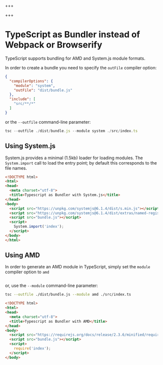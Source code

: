 
+++

+++
# TypeScript as Bundler instead of Webpack or Browserify

TypeScript supports bundling for AMD and System.js module formats.

In order to create a bundle you need to specify the `outFile` compiler option:

```json
{
  "compilerOptions": {
    "module": "system",
    "outFile": "dist/bundle.js"
  },
  "include": [
    "src/**/*"
  ]
}
```

or the `--outfile` command-line parameter:

```js
tsc --outfile ./dist/bundle.js --module system ./src/index.ts
```

## Using System.js

System.js provides a minimal (1.5kb) loader for loading modules. The `System.import` call to load the entry point; by default this corresponds to the file names.

```html
<!DOCTYPE html>
<html>
<head>
  <meta charset="utf-8">
  <title>Typescript as Bundler with System.js</title>
</head>
<body>
  <script src="https://unpkg.com/systemjs@6.1.4/dist/s.min.js"></script>
  <script src="https://unpkg.com/systemjs@6.1.4/dist/extras/named-register.min.js"></script>
  <script src="bundle.js"></script>
  <script>
    System.import('index');
  </script>
</body>
</html>
```

## Using AMD

In order to generate an AMD module in TypeScript, simply set the `module` compiler option to `amd`

```json

```

or, use the `--module` command-line parameter:

```bash
tsc --outfile ./dist/bundle.js --module amd ./src/index.ts
```

```html
<!DOCTYPE html>
<html>
<head>
  <meta charset="utf-8">
  <title>Typescript as Bundler with AMD</title>
</head>
<body>
  <script src="https://requirejs.org/docs/release/2.3.6/minified/require.js"></script>
  <script src="bundle.js"></script>
  <script>
    require('index');
  </script>
</body>

```

